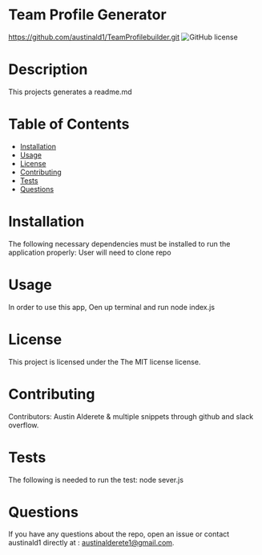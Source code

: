 # Team Profile Generator
https://github.com/austinald1/TeamProfilebuilder.git
![GitHub license](https://img.shields.io/badge/license-MIT-blue.svg)
# Description
This projects generates a readme.md
# Table of Contents 
* [Installation](#installation)
* [Usage](#usage)
* [License](#license)
* [Contributing](#contributing)
* [Tests](#tests)
* [Questions](#questions)
# Installation
The following necessary dependencies must be installed to run the application properly: User will need to clone repo
# Usage
In order to use this app, Oen up terminal and run node index.js
# License
This project is licensed under the The MIT license license. 
# Contributing
​Contributors: Austin Alderete & multiple snippets through github and slack overflow.
# Tests
The following is needed to run the test: node sever.js
# Questions
If you have any questions about the repo, open an issue or contact austinald1 directly at : austinalderete1@gmail.com.